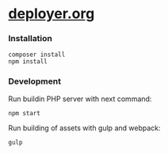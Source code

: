 # [deployer.org](https://deployer.org)

### Installation

```
composer install
npm install
```

### Development

Run buildin PHP server with next command:

```
npm start
```

Run building of assets with gulp and webpack:

```
gulp
```
